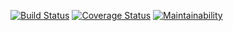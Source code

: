 [![Build Status](https://travis-ci.org/chubibest/usepost.svg?branch=master)](https://travis-ci.org/chubibest/usepost)        [![Coverage Status](https://coveralls.io/repos/github/chubibest/usepost/badge.svg?branch=master&chubi=fool)](https://coveralls.io/github/chubibest/usepost?branch=master&chubi=fool)   [![Maintainability](https://api.codeclimate.com/v1/badges/99b9824c5d0b7826563c/maintainability)](https://codeclimate.com/github/chubibest/usepost/maintainability)
